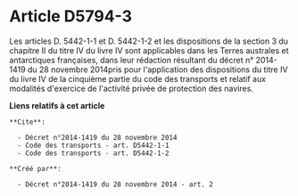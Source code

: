 # Article D5794-3

Les articles D. 5442-1-1 et D. 5442-1-2 et les dispositions de la section 3 du chapitre II du titre IV du livre IV sont
applicables dans les Terres australes et antarctiques françaises, dans leur rédaction résultant du décret n° 2014-1419 du 28
novembre 2014pris pour l'application des dispositions du titre IV du livre IV de la cinquième partie du code des transports
et relatif aux modalités d'exercice de l'activité privée de protection des navires.

**Liens relatifs à cet article**

	**Cite**:

	  - Décret n°2014-1419 du 28 novembre 2014
	  - Code des transports - art. D5442-1-1
	  - Code des transports - art. D5442-1-2

	**Créé par**:

	  - Décret n°2014-1419 du 28 novembre 2014 - art. 2

